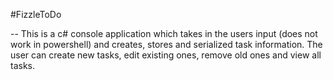 #FizzleToDo

-- This is a c# console application which takes in the users input (does not work in powershell) and creates, stores and serialized task information.
The user can create new tasks, edit existing ones, remove old ones and view all tasks.

